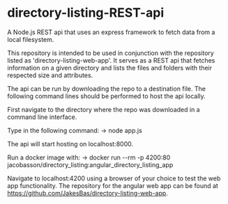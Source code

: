 # directory-listing-REST-api
A Node.js REST api that uses an express framework to fetch data from a local filesystem.


This repository is intended to be used in conjunction with the repository listed as 'directory-listing-web-app'.
It serves as a REST api that fetches information on a given directory and lists the files and folders with their
respected size and attributes.

The api can be run by downloading the repo to a destination file. The following command lines should be performed to
host the api locally.

First navigate to the directory where the repo was downloaded in a command line interface.

Type in the following command:
-> node app.js

The api will start hosting on localhost:8000.

Run a docker image with:
-> docker run --rm -p 4200:80 jacobasson/directory_listing:angular_directory_listing_app

Navigate to localhost:4200 using a browser of your choice to test the web app functionality.
The repository for the angular web app can be found at https://github.com/JakesBas/directory-listing-web-app.
